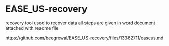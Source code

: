 # EASE_US-recovery
recovery tool used to recover data all steps are given in word document attached with readme file


https://github.com/beegrewal/EASE_US-recovery/files/13362711/easeus.md
